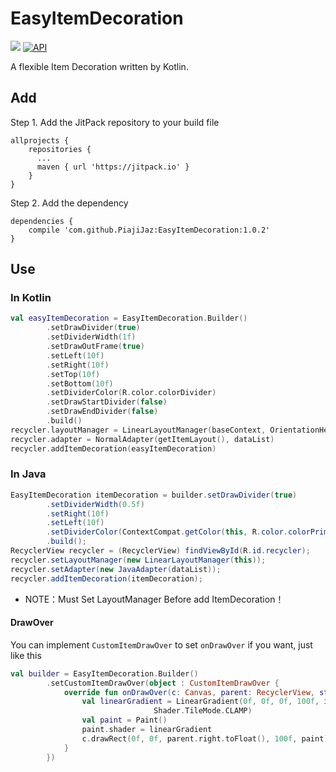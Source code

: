 # EasyItemDecoration
[![](https://jitpack.io/v/PiajiJaz/EasyItemDecoration.svg)](https://jitpack.io/#PiajiJaz/EasyItemDecoration)
[![API](https://img.shields.io/badge/API-19%2B-brightgreen.svg?style=flat)](https://android-arsenal.com/api?level=19)

A flexible Item Decoration written by Kotlin.

## Add
Step 1. Add the JitPack repository to your build file
```
allprojects {
    repositories {
      ...
      maven { url 'https://jitpack.io' }
    }
}
```

Step 2. Add the dependency
```
dependencies {
    compile 'com.github.PiajiJaz:EasyItemDecoration:1.0.2'
}
```

## Use
### In Kotlin
```kotlin
val easyItemDecoration = EasyItemDecoration.Builder()
        .setDrawDivider(true)
        .setDividerWidth(1f)
        .setDrawOutFrame(true)
        .setLeft(10f)
        .setRight(10f)
        .setTop(10f)
        .setBottom(10f)
        .setDividerColor(R.color.colorDivider)
        .setDrawStartDivider(false)
        .setDrawEndDivider(false)
        .build()
recycler.layoutManager = LinearLayoutManager(baseContext, OrientationHelper.VERTICAL, false)
recycler.adapter = NormalAdapter(getItemLayout(), dataList)
recycler.addItemDecoration(easyItemDecoration)
```

### In Java
```java
EasyItemDecoration itemDecoration = builder.setDrawDivider(true)
        .setDividerWidth(0.5f)
        .setRight(10f)
        .setLeft(10f)
        .setDividerColor(ContextCompat.getColor(this, R.color.colorPrimaryLight))
        .build();
RecyclerView recycler = (RecyclerView) findViewById(R.id.recycler);
recycler.setLayoutManager(new LinearLayoutManager(this));
recycler.setAdapter(new JavaAdapter(dataList));
recycler.addItemDecoration(itemDecoration);
```

* NOTE：Must Set LayoutManager Before add ItemDecoration！

#### DrawOver
You can implement `CustomItemDrawOver` to set `onDrawOver` if you want, just like this
```kotlin
val builder = EasyItemDecoration.Builder()
        .setCustomItemDrawOver(object : CustomItemDrawOver {
            override fun onDrawOver(c: Canvas, parent: RecyclerView, state: RecyclerView.State) {
                val linearGradient = LinearGradient(0f, 0f, 0f, 100f, intArrayOf(Color.WHITE, 0), null,
                                Shader.TileMode.CLAMP)
                val paint = Paint()
                paint.shader = linearGradient
                c.drawRect(0f, 0f, parent.right.toFloat(), 100f, paint)
            }
        })
```
